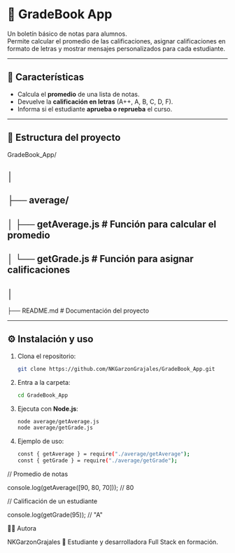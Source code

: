 # 📘 GradeBook App

Un boletín básico de notas para alumnos.  
Permite calcular el promedio de las calificaciones, asignar calificaciones en formato de letras y mostrar mensajes personalizados para cada estudiante.

---

## 🚀 Características
- Calcula el **promedio** de una lista de notas.  
- Devuelve la **calificación en letras** (A++, A, B, C, D, F).  
- Informa si el estudiante **aprueba o reprueba** el curso.  

---

## 📂 Estructura del proyecto

GradeBook_App/

│
---
├── average/
---
│ ├── getAverage.js # Función para calcular el promedio
---
│ └── getGrade.js # Función para asignar calificaciones
---
│
---
├── README.md # Documentación del proyecto


---

## ⚙️ Instalación y uso

1. Clona el repositorio:
   ```bash
   git clone https://github.com/NKGarzonGrajales/GradeBook_App.git
2. Entra a la carpeta:
   ```bash
   cd GradeBook_App
4. Ejecuta con **Node.js**:
   ```bash
   node average/getAverage.js
   node average/getGrade.js
   
3. Ejemplo de uso:
   ```bash
   const { getAverage } = require("./average/getAverage");
   const { getGrade } = require("./average/getGrade");

// Promedio de notas

  console.log(getAverage([90, 80, 70])); // 80


// Calificación de un estudiante

  console.log(getGrade(95)); // "A"


  👩‍💻 Autora

   NKGarzonGrajales
📌 Estudiante y desarrolladora Full Stack en formación.


   


